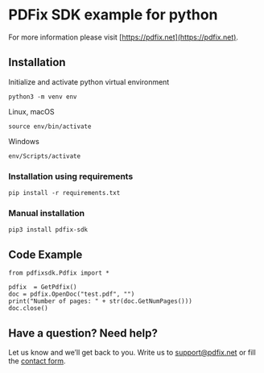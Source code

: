 # PDFix SDK example for python
For more information please visit [https://pdfix.net](https://pdfix.net).

## Installation
Initialize and activate python virtual environment
```
python3 -m venv env
```

Linux, macOS
```
source env/bin/activate
```
Windows
```
env/Scripts/activate
```

### Installation using requirements
```
pip install -r requirements.txt
```

### Manual installation
```
pip3 install pdfix-sdk
```

## Code Example
```
from pdfixsdk.Pdfix import *

pdfix  = GetPdfix()
doc = pdfix.OpenDoc("test.pdf", "")
print("Number of pages: " + str(doc.GetNumPages()))
doc.close()

```

## Have a question? Need help?
Let us know and we’ll get back to you. Write us to support@pdfix.net or fill the [contact form](https://pdfix.net/support/).